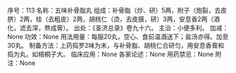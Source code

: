 序号：113
名称：五味补骨脂丸
组成：补骨脂（炒、研）5两，附子（炮裂，去皮脐）2两，桂（去粗皮）2两，胡桃仁（烫，去皮膜，研）3两，安息香2两（酒化，滤去滓，熬成膏）。
出处：《圣济总录》卷九十六。
主治：小便多利。
加减：None
功效：None
用法用量：每服20丸，空心、食前温酒送下；盐汤亦得。加至30丸。
制备方法：上药捣罗2味为末，与补骨脂、胡桃仁合研匀，用安息香膏和捣为丸，如梧桐子大。
临床应用：None
各家论述：None
用药禁忌：None
附注：None

